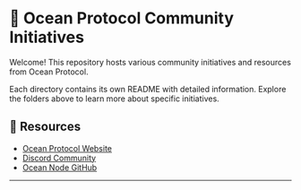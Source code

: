 # 🌊 Ocean Protocol Community Initiatives

Welcome! This repository hosts various community initiatives and resources from Ocean Protocol.

Each directory contains its own README with detailed information. Explore the folders above to learn more about specific initiatives.

## 🔗 Resources

- [Ocean Protocol Website](https://oceanprotocol.com/)
- [Discord Community](https://discord.gg/eAY3kZE4)
- [Ocean Node GitHub](https://github.com/oceanprotocol/ocean-node)

---



